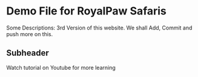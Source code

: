# Demo File for RoyalPaw Safaris 

Some Descriptions: 3rd Version of this website. We shall Add, Commit and push more on this.

## Subheader 

Watch tutorial on Youtube for more learning
